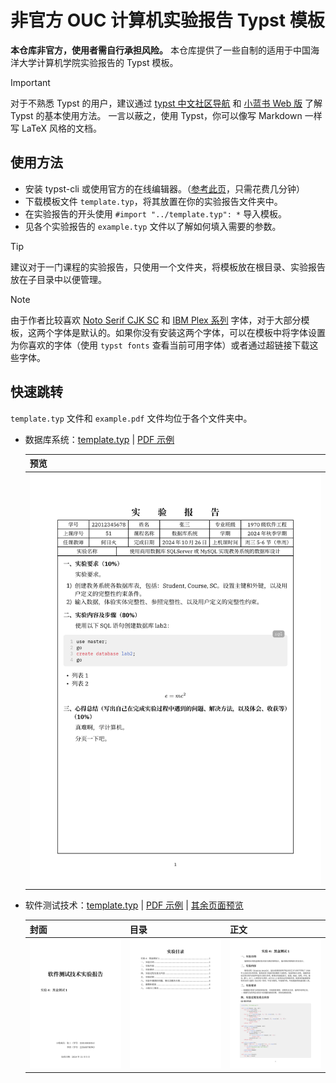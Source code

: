 # 非官方 OUC 计算机实验报告 Typst 模板

**本仓库非官方，使用者需自行承担风险。** 本仓库提供了一些自制的适用于中国海洋大学计算机学院实验报告的 Typst 模板。

> [!IMPORTANT]  
> 对于不熟悉 Typst 的用户，建议通过 [typst 中文社区导航](https://typst-doc-cn.github.io/guide/) 和 [小蓝书 Web 版](https://typst-doc-cn.github.io/tutorial/) 了解 Typst 的基本使用方法。
> 一言以蔽之，使用 Typst，你可以像写 Markdown 一样写 LaTeX 风格的文档。

## 使用方法

- 安装 typst-cli 或使用官方的在线编辑器。（[参考此页](https://typst-doc-cn.github.io/tutorial/introduction.html)，只需花费几分钟）
- 下载模板文件 `template.typ`，将其放置在你的实验报告文件夹中。
- 在实验报告的开头使用 `#import "../template.typ": *` 导入模板。
- 见各个实验报告的 `example.typ` 文件以了解如何填入需要的参数。

> [!TIP]
> 建议对于一门课程的实验报告，只使用一个文件夹，将模板放在根目录、实验报告放在子目录中以便管理。

> [!NOTE]  
> 由于作者比较喜欢 [Noto Serif CJK SC](https://github.com/notofonts/noto-cjk) 和 [IBM Plex 系列](https://github.com/IBM/plex) 字体，对于大部分模板，这两个字体是默认的。如果你没有安装这两个字体，可以在模板中将字体设置为你喜欢的字体（使用 `typst fonts` 查看当前可用字体）或者通过超链接下载这些字体。

## 快速跳转

`template.typ` 文件和 `example.pdf` 文件均位于各个文件夹中。

- 数据库系统：[template.typ](数据库系统/template.typ) | [PDF 示例](数据库系统/example/main.pdf)

    | 预览 |
    |--|
    | ![example](assets/数据库系统.png) |

- 软件测试技术：[template.typ](软件测试技术/template.typ) | [PDF 示例](软件测试技术/example/main.pdf) | [其余页面预览](assets/软件测试技术)

    | 封面 | 目录 | 正文 |
    |--|--|--|
    | ![example_cover](assets/软件测试技术/1.png) | ![example_toc](assets/软件测试技术/2.png) | ![example_body](assets/软件测试技术/3.png) |

